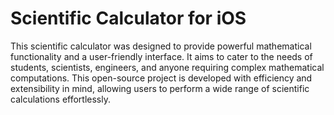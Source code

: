 # Scientific Calculator for iOS

This scientific calculator was designed to provide powerful mathematical functionality and a user-friendly interface. It aims to cater to the needs of students, scientists, engineers, and anyone requiring complex mathematical computations. This open-source project is developed with efficiency and extensibility in mind, allowing users to perform a wide range of scientific calculations effortlessly.
